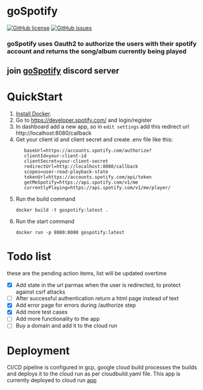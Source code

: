 # goSpotify
[![GitHub license](https://img.shields.io/github/license/chaithanyaMarripati/goSpotify)](https://github.com/chaithanyaMarripati/goSpotify/blob/main/LICENSE)
[![GitHub issues](https://img.shields.io/github/issues/chaithanyaMarripati/goSpotify)](https://github.com/chaithanyaMarripati/goSpotify/issues)
### goSpotify uses Oauth2 to authorize the users with their spotify account and returns the song/album currently being played

## join [goSpotify](https://discord.gg/vQUaPhbp) discord server

# QuickStart
1. [Install Docker](https://docs.docker.com/engine/install/).
2. Go to https://developer.spotify.com/ and login/register
3. In dashboard add a new app, so in `edit settings` add this redirect url http://localhost:8080/callback
4. Get your client id and client secret and create .env file like this: 
   ```
      baseUrl=https://accounts.spotify.com/authorize?
      clientId=your-client-id
      clientSecret=your-client-secret
      redirectUrl=http://localhost:8080/callback
      scopes=user-read-playback-state
      tokenUrl=https://accounts.spotify.com/api/token
      getMeSpotify=https://api.spotify.com/v1/me
      currentlyPlaying=https://api.spotify.com/v1/me/player/
   ```
5. Run the build command
   ```
   docker build -t gospotify:latest .
   ```  
6. Run the start command
   ```
   docker run -p 8080:8080 gospotify:latest
   ```


# Todo list 
these are the pending action items, list will be updated overtime
- [x] Add state in the url parmas when the user is redirected, to protect against csrf attacks
- [ ] After successful authentication return a html page instead of text
- [x] Add error page for errors during /authorize step 
- [x] Add more test cases
- [ ] Add more functionality to the app
- [ ] Buy a domain and add it to the cloud run

# Deployment
CI/CD pipeline is configured in gcp, google cloud build processes the builds and deploys it to the cloud run as per cloudbuild.yaml file.
This app is currently deployed to cloud run
[app](https://gospotify-sjskww6rpa-el.a.run.app/)
